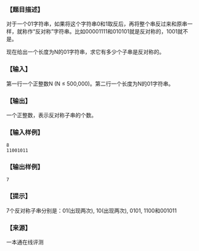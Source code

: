### 【题目描述】

对于一个01字符串，如果将这个字符串0和1取反后，再将整个串反过来和原串一样，就称作“反对称”字符串。比如00001111和010101就是反对称的，1001就不是。

现在给出一个长度为N的01字符串，求它有多少个子串是反对称的。

### 【输入】

第一行一个正整数N (N ≤ 500,000)。第二行一个长度为N的01字符串。

### 【输出】

一个正整数，表示反对称子串的个数。

### 【输入样例】

```
8
11001011
```

### 【输出样例】

```
7
```

### 【提示】

7个反对称子串分别是：01(出现两次), 10(出现两次), 0101, 1100和001011


 ### 【来源】

 一本通在线评测 